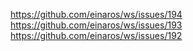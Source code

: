 https://github.com/einaros/ws/issues/194
https://github.com/einaros/ws/issues/193
https://github.com/einaros/ws/issues/192
